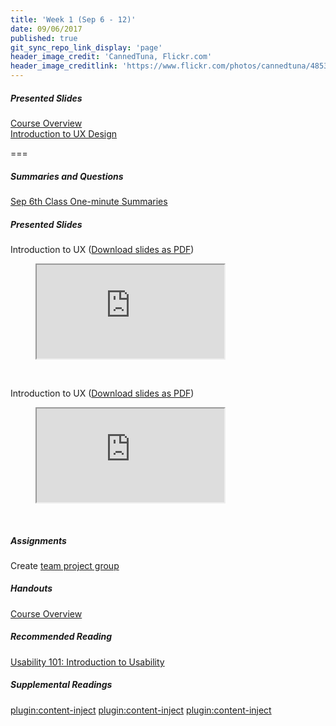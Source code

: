 ```yaml
---
title: 'Week 1 (Sep 6 - 12)'
date: 09/06/2017
published: true
git_sync_repo_link_display: 'page'
header_image_credit: 'CannedTuna, Flickr.com'
header_image_creditlink: 'https://www.flickr.com/photos/cannedtuna/4853380320/'
---
```


##### Presented Slides
[Course Overview](https://swipe.to/9967fp)  
[Introduction to UX Design](https://swipe.to/9967fp)  

===

##### Summaries and Questions  
[Sep 6th Class One-minute Summaries](https://canvas.sfu.ca/courses/36662/assignments/267528)

##### Presented Slides  
Introduction to UX ([Download slides as PDF](#))
<div class="embed-responsive embed-responsive-16by9"><figure><iframe src="https://www.swipe.to/embed/9967fp" allowfullscreen></iframe></figure></div>
<br>

Introduction to UX ([Download slides as PDF](#))
<div class="embed-responsive embed-responsive-16by9"><figure><iframe src="https://www.swipe.to/embed/9967fp" allowfullscreen></iframe></figure></div>
<br>

##### Assignments
Create [team project group](https://canvas.sfu.ca/courses/36662/users)

##### Handouts
[Course Overview](https://canvas.sfu.ca/courses/36662/files/folder/Handouts/Course%20Overview)  

##### Recommended Reading  
<a class="embedly-card" data-card-controls="0" data-card-align="left" href="https://www.nngroup.com/articles/usability-101-introduction-to-usability/">Usability 101: Introduction to Usability</a>
<script async src="//cdn.embedly.com/widgets/platform.js" charset="UTF-8"></script>

##### Supplemental Readings  
[plugin:content-inject](/ux-techniques/what-is-usability-and-user-experience-design/problem-statements)
[plugin:content-inject](/ux-techniques/what-is-usability-and-user-experience-design/usability)
[plugin:content-inject](/ux-techniques/what-is-usability-and-user-experience-design/user-experience-design)  
